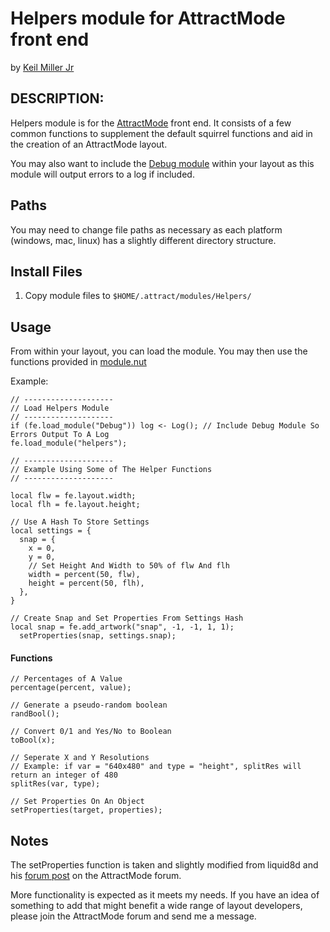 # Helpers module for AttractMode front end

by [Keil Miller Jr](http://keilmillerjr.com)

## DESCRIPTION:

Helpers module is for the [AttractMode](http://attractmode.org) front end. It consists of a few common functions to supplement the default squirrel functions and aid in the creation of an AttractMode layout.

You may also want to include the [Debug module](https://github.com/keilmillerjr/debug-module) within your layout as this module will output errors to a log if included.

## Paths

You may need to change file paths as necessary as each platform (windows, mac, linux) has a slightly different directory structure.

## Install Files

1. Copy module files to `$HOME/.attract/modules/Helpers/`

## Usage

From within your layout, you can load the module. You may then use the functions provided in [module.nut](https://github.com/keilmillerjr/helpers-module/blob/master/module.nut)

Example:

```Squirrel
// --------------------
// Load Helpers Module
// --------------------
if (fe.load_module("Debug")) log <- Log(); // Include Debug Module So Errors Output To A Log
fe.load_module("helpers");

// --------------------
// Example Using Some of The Helper Functions
// --------------------

local flw = fe.layout.width;
local flh = fe.layout.height;

// Use A Hash To Store Settings
local settings = {
  snap = {
    x = 0,
    y = 0,
    // Set Height And Width to 50% of flw And flh
    width = percent(50, flw),
    height = percent(50, flh),
  },
}

// Create Snap and Set Properties From Settings Hash
local snap = fe.add_artwork("snap", -1, -1, 1, 1);
  setProperties(snap, settings.snap);
```

#### Functions

```Squirrel
// Percentages of A Value
percentage(percent, value);

// Generate a pseudo-random boolean
randBool();

// Convert 0/1 and Yes/No to Boolean
toBool(x);

// Seperate X and Y Resolutions
// Example: if var = "640x480" and type = "height", splitRes will return an integer of 480
splitRes(var, type);

// Set Properties On An Object
setProperties(target, properties);
```

## Notes

The setProperties function is taken and slightly modified from liquid8d and his [forum post](http://forum.attractmode.org/index.php?topic=1107.msg8464#msg8464) on the AttractMode forum.

More functionality is expected as it meets my needs. If you have an idea of something to add that might benefit a wide range of layout developers, please join the AttractMode forum and send me a message.
